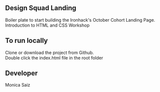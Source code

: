 

## Design Squad Landing

Boiler plate to start building the Ironhack's October Cohort Landing Page.
<br/>Introduction to HTML and CSS Workshop

## To run locally
Clone or download the project from Github.
<br/>Double click the index.html file in the root folder

## Developer

Monica Saiz
